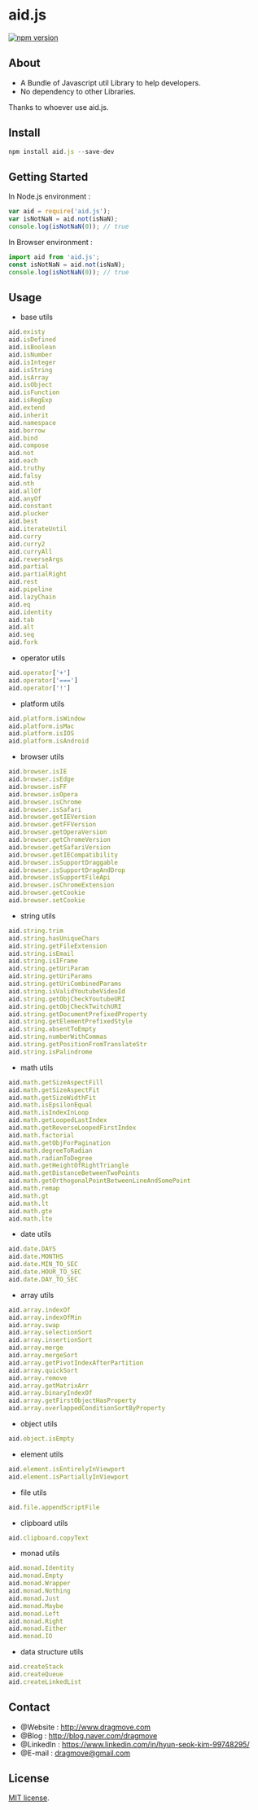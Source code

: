 # aid.js

[![npm version](https://badge.fury.io/js/aid.js.svg)](https://www.npmjs.com/package/aid.js)

## About

* A Bundle of Javascript util Library to help developers.
* No dependency to other Libraries.

Thanks to whoever use aid.js.

## Install

```javascript
npm install aid.js --save-dev
```

## Getting Started

In Node.js environment :

```javascript
var aid = require('aid.js');
var isNotNaN = aid.not(isNaN);
console.log(isNotNaN(0)); // true
```

In Browser environment :

```javascript
import aid from 'aid.js';
const isNotNaN = aid.not(isNaN);
console.log(isNotNaN(0)); // true
```

## Usage

* base utils

```javascript
aid.existy
aid.isDefined
aid.isBoolean
aid.isNumber
aid.isInteger
aid.isString
aid.isArray
aid.isObject
aid.isFunction
aid.isRegExp
aid.extend
aid.inherit
aid.namespace
aid.borrow
aid.bind
aid.compose
aid.not
aid.each
aid.truthy
aid.falsy
aid.nth
aid.allOf
aid.anyOf
aid.constant
aid.plucker
aid.best
aid.iterateUntil
aid.curry
aid.curry2
aid.curryAll
aid.reverseArgs
aid.partial
aid.partialRight
aid.rest
aid.pipeline
aid.lazyChain
aid.eq
aid.identity
aid.tab
aid.alt
aid.seq
aid.fork
```

* operator utils

```javascript
aid.operator['+']
aid.operator['===']
aid.operator['!']
```

* platform utils

```javascript
aid.platform.isWindow
aid.platform.isMac
aid.platform.isIOS
aid.platform.isAndroid
```

* browser utils

```javascript
aid.browser.isIE
aid.browser.isEdge
aid.browser.isFF
aid.browser.isOpera
aid.browser.isChrome
aid.browser.isSafari
aid.browser.getIEVersion
aid.browser.getFFVersion
aid.browser.getOperaVersion
aid.browser.getChromeVersion
aid.browser.getSafariVersion
aid.browser.getIECompatibility
aid.browser.isSupportDraggable
aid.browser.isSupportDragAndDrop
aid.browser.isSupportFileApi
aid.browser.isChromeExtension
aid.browser.getCookie
aid.browser.setCookie
```

* string utils

```javascript
aid.string.trim
aid.string.hasUniqueChars
aid.string.getFileExtension
aid.string.isEmail
aid.string.isIFrame
aid.string.getUriParam
aid.string.getUriParams
aid.string.getUriCombinedParams
aid.string.isValidYoutubeVideoId
aid.string.getObjCheckYoutubeURI
aid.string.getObjCheckTwitchURI
aid.string.getDocumentPrefixedProperty
aid.string.getElementPrefixedStyle
aid.string.absentToEmpty
aid.string.numberWithCommas
aid.string.getPositionFromTranslateStr
aid.string.isPalindrome
```

* math utils

```javascript
aid.math.getSizeAspectFill
aid.math.getSizeAspectFit
aid.math.getSizeWidthFit
aid.math.isEpsilonEqual
aid.math.isIndexInLoop
aid.math.getLoopedLastIndex
aid.math.getReverseLoopedFirstIndex
aid.math.factorial
aid.math.getObjForPagination
aid.math.degreeToRadian
aid.math.radianToDegree
aid.math.getHeightOfRightTriangle
aid.math.getDistanceBetweenTwoPoints
aid.math.getOrthogonalPointBetweenLineAndSomePoint
aid.math.remap
aid.math.gt
aid.math.lt
aid.math.gte
aid.math.lte
```

* date utils

```javascript
aid.date.DAYS
aid.date.MONTHS
aid.date.MIN_TO_SEC
aid.date.HOUR_TO_SEC
aid.date.DAY_TO_SEC
```

* array utils

```javascript
aid.array.indexOf
aid.array.indexOfMin
aid.array.swap
aid.array.selectionSort
aid.array.insertionSort
aid.array.merge
aid.array.mergeSort
aid.array.getPivotIndexAfterPartition
aid.array.quickSort
aid.array.remove
aid.array.getMatrixArr
aid.array.binaryIndexOf
aid.array.getFirstObjectHasProperty
aid.array.overlappedConditionSortByProperty
```

* object utils

```javascript
aid.object.isEmpty
```

* element utils

```javascript
aid.element.isEntirelyInViewport
aid.element.isPartiallyInViewport
```

* file utils

```javascript
aid.file.appendScriptFile
```

* clipboard utils

```javascript
aid.clipboard.copyText
```

* monad utils

```javascript
aid.monad.Identity
aid.monad.Empty
aid.monad.Wrapper
aid.monad.Nothing
aid.monad.Just
aid.monad.Maybe
aid.monad.Left
aid.monad.Right
aid.monad.Either
aid.monad.IO
```

* data structure utils

```javascript
aid.createStack
aid.createQueue
aid.createLinkedList
```

## Contact

* @Website : http://www.dragmove.com
* @Blog : http://blog.naver.com/dragmove
* @LinkedIn : https://www.linkedin.com/in/hyun-seok-kim-99748295/
* @E-mail : dragmove@gmail.com

## License

[MIT license](http://danro.mit-license.org/).
